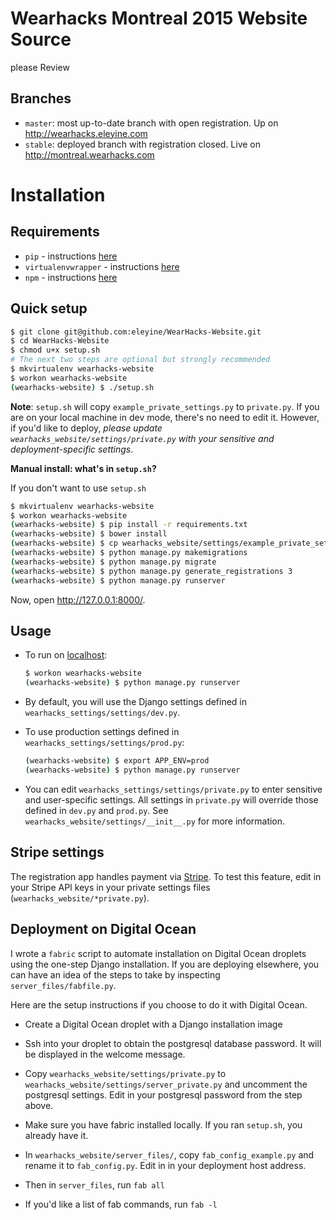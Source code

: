 # Wearhacks Montreal 2015 Website Source
please Review

## Branches

* `master`: most up-to-date branch with open registration. Up on <http://wearhacks.eleyine.com>
* `stable`: deployed branch with registration closed. Live on <http://montreal.wearhacks.com>

# Installation

## Requirements

* `pip` - instructions [here](https://pip.pypa.io/en/latest/installing.html)
* `virtualenvwrapper` - instructions [here](https://virtualenvwrapper.readthedocs.org/en/latest/install.html)
* `npm` - instructions [here](https://docs.npmjs.com/getting-started/installing-node)

## Quick setup

```bash
$ git clone git@github.com:eleyine/WearHacks-Website.git
$ cd WearHacks-Website
$ chmod u+x setup.sh
# The next two steps are optional but strongly recommended
$ mkvirtualenv wearhacks-website
$ workon wearhacks-website
(wearhacks-website) $ ./setup.sh
```

**Note**: `setup.sh` will copy `example_private_settings.py` to `private.py`. If you are on your local machine in dev mode, there's no need to edit it. However, if you'd like to deploy, *please update `wearhacks_website/settings/private.py` with your sensitive and deployment-specific settings*.

**Manual install: what's in `setup.sh`?**

If you don't want to use `setup.sh`

```bash
$ mkvirtualenv wearhacks-website
$ workon wearhacks-website
(wearhacks-website) $ pip install -r requirements.txt
(wearhacks-website) $ bower install
(wearhacks-website) $ cp wearhacks_website/settings/example_private_settings.py wearhacks_website/settings/private.py
(wearhacks-website) $ python manage.py makemigrations
(wearhacks-website) $ python manage.py migrate
(wearhacks-website) $ python manage.py generate_registrations 3
(wearhacks-website) $ python manage.py runserver
```

Now, open <http://127.0.0.1:8000/>.

## Usage

* To run on [localhost](http://127.0.0.1:8000/):

    ```bash
    $ workon wearhacks-website
    (wearhacks-website) $ python manage.py runserver
    ```

* By default, you will use the Django settings defined in `wearhacks_settings/settings/dev.py`. 
* To use production settings defined in `wearhacks_settings/settings/prod.py`:

    ```bash
    (wearhacks-website) $ export APP_ENV=prod
    (wearhacks-website) $ python manage.py runserver
    ```

* You can edit `wearhacks_settings/settings/private.py` to enter sensitive and user-specific settings. All settings in `private.py` will override those defined in `dev.py` and `prod.py`. See `wearhacks_website/settings/__init__.py` for more information.

## Stripe settings

The registration app handles payment via [Stripe](https://stripe.com). To test this feature, edit in your Stripe API keys in your private settings files (`wearhacks_website/*private.py`).

## Deployment on Digital Ocean

I wrote a `fabric` script to automate installation on Digital Ocean droplets using the one-step Django installation. If you are deploying elsewhere, you can have an idea of the steps to take by inspecting `server_files/fabfile.py`. 

Here are the setup instructions if you choose to do it with Digital Ocean. 

* Create a Digital Ocean droplet with a Django installation image
* Ssh into your droplet to obtain the postgresql database password. It will be displayed in the welcome message. 
* Copy `wearhacks_website/settings/private.py` to `wearhacks_website/settings/server_private.py` and uncomment the postgresql settings. Edit in your postgresql password from the step above.

* Make sure you have fabric installed locally. If you ran `setup.sh`, you already have it.
* In `wearhacks_website/server_files/`, copy `fab_config_example.py` and rename it to `fab_config.py`. Edit in in your deployment host address.
* Then in `server_files`, run `fab all`
* If you'd like a list of fab commands, run `fab -l`
